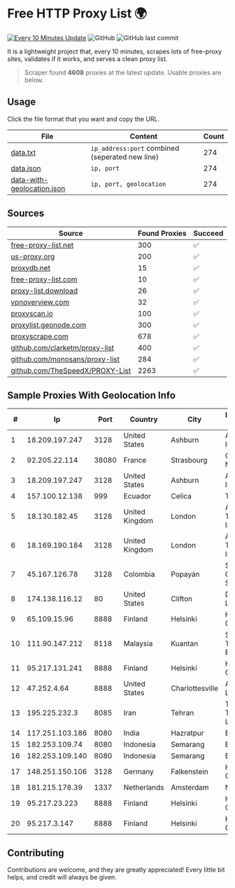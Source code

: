 
# Free HTTP Proxy List 🌍

[![Every 10 Minutes Update](https://github.com/mertguvencli/http-proxy-list/actions/workflows/main.yml/badge.svg?branch=main)](https://github.com/mertguvencli/http-proxy-list/actions/workflows/main.yml)
![GitHub](https://img.shields.io/github/license/mertguvencli/http-proxy-list)
![GitHub last commit](https://img.shields.io/github/last-commit/mertguvencli/http-proxy-list)

It is a lightweight project that, every 10 minutes, scrapes lots of free-proxy sites, validates if it works, and serves a clean proxy list.


> Scraper found **4608** proxies at the latest update. Usable proxies are below.

## Usage

Click the file format that you want and copy the URL.


|File|Content|Count|
|----|-------|-----|
|[data.txt](https://raw.githubusercontent.com/mertguvencli/http-proxy-list/main/proxy-list/data.txt)|`ip_address:port` combined (seperated new line)|274|
|[data.json](https://raw.githubusercontent.com/mertguvencli/http-proxy-list/main/proxy-list/data.json)|`ip, port`|274|
|[data-with-geolocation.json](https://raw.githubusercontent.com/mertguvencli/http-proxy-list/main/proxy-list/data-with-geolocation.json)|`ip, port, geolocation`|274|

## Sources

|Source|Found Proxies|Succeed|
|------|-------------|-------|
|[free-proxy-list.net](https://free-proxy-list.net)|300|✅|
|[us-proxy.org](https://www.us-proxy.org)|200|✅|
|[proxydb.net](http://proxydb.net)|15|✅|
|[free-proxy-list.com](https://free-proxy-list.com/?page=&port=&type%5B%5D=http&type%5B%5D=https&up_time=0&search=Search)|10|✅|
|[proxy-list.download](https://www.proxy-list.download/HTTP)|26|✅|
|[vpnoverview.com](https://vpnoverview.com/privacy/anonymous-browsing/free-proxy-servers)|32|✅|
|[proxyscan.io](https://www.proxyscan.io)|100|✅|
|[proxylist.geonode.com](https://proxylist.geonode.com/api/proxy-list?limit=300&page=1&sort_by=lastChecked&sort_type=desc&protocols=http,https)|300|✅|
|[proxyscrape.com](https://api.proxyscrape.com/v2/?request=displayproxies&protocol=http&timeout=10000&country=all&ssl=all&anonymity=all)|678|✅|
|[github.com/clarketm/proxy-list](https://raw.githubusercontent.com/clarketm/proxy-list/master/proxy-list-raw.txt)|400|✅|
|[github.com/monosans/proxy-list](https://raw.githubusercontent.com/monosans/proxy-list/main/proxies/http.txt)|284|✅|
|[github.com/TheSpeedX/PROXY-List](https://raw.githubusercontent.com/TheSpeedX/PROXY-List/master/http.txt)|2263|✅|


## Sample Proxies With Geolocation Info

|#|Ip|Port|Country|City|Internet Service Provider|
|-|--|----|-------|----|-------------------------|
|1|18.209.197.247|3128|United States|Ashburn|Amazon.com, Inc.|
|2|92.205.22.114|38080|France|Strasbourg|GD MASS Network|
|3|18.209.197.247|3128|United States|Ashburn|Amazon.com, Inc.|
|4|157.100.12.138|999|Ecuador|Celica|Telconet S.A|
|5|18.130.182.45|3128|United Kingdom|London|Amazon Technologies Inc.|
|6|18.169.190.184|3128|United Kingdom|London|Amazon Technologies Inc.|
|7|45.167.126.78|3128|Colombia|Popayán|Sepcom Comunicaciones SAS|
|8|174.138.116.12|80|United States|Clifton|DigitalOcean, LLC|
|9|65.109.15.96|8888|Finland|Helsinki|Hetzner Online GmbH|
|10|111.90.147.212|8118|Malaysia|Kuantan|Shinjiru Technology Sdn Bhd|
|11|95.217.131.241|8888|Finland|Helsinki|Hetzner Online GmbH|
|12|47.252.4.64|8888|United States|Charlottesville|Alibaba.com LLC|
|13|195.225.232.3|8085|Iran|Tehran|TS Information Technology Limited|
|14|117.251.103.186|8080|India|Hazratpur|BSNL Internet|
|15|182.253.109.74|8080|Indonesia|Semarang|Biznet Metronet|
|16|182.253.109.140|8080|Indonesia|Semarang|Biznet Metronet|
|17|148.251.150.106|3128|Germany|Falkenstein|Hetzner Online GmbH|
|18|181.215.178.39|1337|Netherlands|Amsterdam|NovoServe B.V.|
|19|95.217.23.223|8888|Finland|Helsinki|Hetzner Online GmbH|
|20|95.217.3.147|8888|Finland|Helsinki|Hetzner Online GmbH|



## Contributing

Contributions are welcome, and they are greatly appreciated! Every
little bit helps, and credit will always be given.

